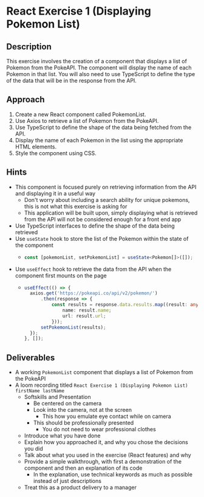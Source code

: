 # React Exercise 1 (Displaying Pokemon List)

## Description

This exercise involves the creation of a component that displays a list of Pokemon from the PokeAPI. The component will display the name of each Pokemon in that list. You will also need to use TypeScript to define the type of the data that will be in the response from the API.

## Approach

1. Create a new React component called PokemonList.
2. Use Axios to retrieve a list of Pokemon from the PokeAPI.
3. Use TypeScript to define the shape of the data being fetched from the API.
4. Display the name of each Pokemon in the list using the appropriate HTML elements.
5. Style the component using CSS.

## Hints
- This component is focused purely on retrieving information from the API and displaying it in a useful way
    - Don't worry about including a search ability for unique pokemons, this is not what this exercise is asking for
    - This application will be built upon, simply displaying what is retrieved from the API will not be considered enough for a front end app
- Use TypeScript interfaces to define the shape of the data being retrieved
- Use `useState` hook to store the list of the Pokemon within the state of the component
    - ```typescript
      const [pokemonList, setPokemonList] = useState<Pokemon[]>([]);
      ```
- Use `useEffect` hook to retrieve the data from the API when the component first mounts on the page
    - ```typescript
      useEffect(() => {
        axios.get('https://pokeapi.co/api/v2/pokemon/')
            .then(response => {
                const results = response.data.results.map((result: any) => ({
                    name: result.name;
                    url: result.url;
                }));
            setPokemonList(results);
        });
      }, []);

## Deliverables

- A working `PokemonList` component that displays a list of Pokemon from the PokeAPI
- A loom recording titled `React Exercise 1 (Displaying Pokemon List) firstName lastName`
    - Softskills and Presentation
        - Be centered on the camera
        - Look into the camera, not at the screen
            - This how you emulate eye contact while on camera
        - This should be professionally presented
            - You do not need to wear professional clothes
    - Introduce what you have done
    - Explain how you approached it, and why you chose the decisions you did
    - Talk about what you used in the exercise (React features) and why
    - Provide a simple walkthrough, with first a demonstration of the component and then an explanation of its code
        - In the explanation, use technical keywords as much as possible instead of just descriptions
    - Treat this as a product delivery to a manager